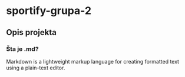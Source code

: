 # sportify-grupa-2

<h2>Opis projekta</h2>

<div>
  <h3>Šta je .md?</h3>
  <p>Markdown is a lightweight markup language for creating formatted text using a plain-text editor. </p>
</div>
